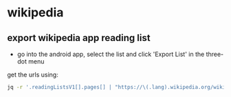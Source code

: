 # wikipedia

## export wikipedia app reading list
* go into the android app, select the list and click 'Export List' in the three-dot menu

get the urls using:
```sh
jq -r '.readingListsV1[].pages[] | "https://\(.lang).wikipedia.org/wiki/\(.title)"' export.json
```
